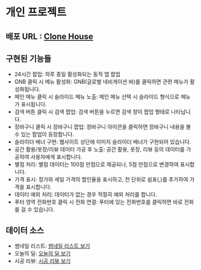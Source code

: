 # 개인 프로젝트
## 배포 URL :  [Clone House](https://clone-house.vercel.app/)

## 구현된 기능들
- 24시간 팝업: 하루 종일 활성화되는 동적 앱 팝업
- GNB 클릭 시 메뉴 활성화: GNB(글로벌 네비게이션 바)를 클릭하면 관련 메뉴가 활성화됩니다.
- 메인 메뉴 클릭 시 슬라이드 메뉴 노출: 메인 메뉴 선택 시 슬라이드 형식으로 메뉴가 표시됩니다.
- 검색 버튼 클릭 시 검색 팝업: 검색 버튼을 누르면 검색 창이 팝업 형태로 나타납니다.
- 장바구니 클릭 시 장바구니 팝업: 장바구니 아이콘을 클릭하면 장바구니 내용을 볼 수 있는 팝업이 등장합니다.
- 슬라이더 배너 구현: 웹사이트 상단에 이미지 슬라이더 배너가 구현되어 있습니다.
- 공간 활용/옷장/리뷰 데이터 가공 후 노출: 공간 활용, 옷장, 리뷰 등의 데이터를 가공하여 사용자에게 표시합니다.
- 별점 처리: 별점 데이터는 100점 만점으로 제공되나, 5점 만점으로 변경하여 표시합니다.
- 가격 표시: 정가와 세일 가격의 할인율을 표시하고, 천 단위로 쉼표(,)를 추가하여 가격을 표시합니다.
- 데이터 예외 처리: 데이터가 없는 경우 적절히 예외 처리를 합니다.
- 푸터 영역 전화번호 클릭 시 전화 연결: 푸터에 있는 전화번호를 클릭하면 바로 전화를 걸 수 있습니다.
## 데이터 소스
- 썸네일 리스트: [썸네일 리스트 보기](https://json-server-suvg.vercel.app/houseThumbnailList  )
- 오늘의 딜: [오늘의 딜 보기](https://json-server-suvg.vercel.app/houseShopList  )
- 시공 리뷰: [시공 리뷰 보기](https://json-server-suvg.vercel.app/houseReviewList)
